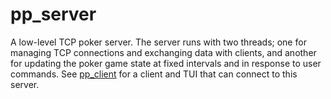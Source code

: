 # pp_server

A low-level TCP poker server. The server runs with two threads; one for
managing TCP connections and exchanging data with clients, and another
for updating the poker game state at fixed intervals and in response to
user commands. See [pp_client][1] for a client and TUI that can connect to
this server.

[1]: https://github.com/theOGognf/private_poker/tree/main/pp_client
